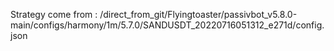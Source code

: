 Strategy come from : /direct_from_git/Flyingtoaster/passivbot_v5.8.0-main/configs/harmony/1m/5.7.0/SANDUSDT_20220716051312_e271d/config.json